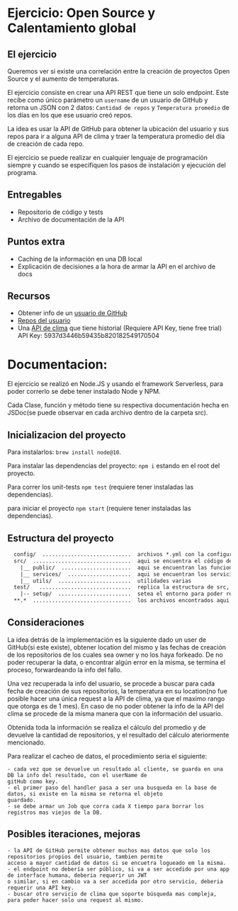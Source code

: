 # Ejercicio: Open Source y Calentamiento global

## El ejercicio

Queremos ver si existe una correlación entre la creación de proyectos Open Source
y el aumento de temperaturas.

El ejercicio consiste en crear una API REST que tiene un solo endpoint. Este recibe
como único parámetro un `username` de un usuario de GitHub y retorna un JSON con
2 datos: `Cantidad de repos` y `Temperatura promedio` de los días en los que ese
usuario creó repos.

La idea es usar la API de GitHub para obtener la ubicación del usuario y sus repos
para ir a alguna API de clima y traer la temperatura promedio del día de creación
de cada repo.

El ejercicio se puede realizar en cualquier lenguaje de programación siempre y
cuando se especifiquen los pasos de instalación y ejecución del programa.

## Entregables

- Repositorio de código y tests
- Archivo de documentación de la API

## Puntos extra

- Caching de la información en una DB local
- Explicación de decisiones a la hora de armar la API en el archivo de docs

## Recursos

- Obtener info de un [usuario de GitHub](https://api.github.com/users/:username)
- [Repos del usuario](https://api.github.com/users/:username/repos)
- Una [API de clima](https://developer.worldweatheronline.com/api/historical-weather-api.aspx) que tiene historial (Requiere API Key, tiene free trial) API Key: 5937d3446b59435b820182549170504

# Documentacion:

El ejercicio se realizó en Node.JS y usando el framework Serverless, para poder correrlo se debe tener instalado Node y
NPM.

Cada Clase, función y método tiene su respectiva documentación hecha en JSDoc(se puede observar en cada archivo dentro
de la carpeta src).

## Inicializacion del proyecto

Para instalarlos: `brew install node@10`.

Para instalar las dependencias del proyecto: `npm i` estando en el root del proyecto.

Para correr los unit-tests `npm test` (requiere tener instaladas las dependencias).

para iniciar el proyecto `npm start` (requiere tener instaladas las dependencias).

## Estructura del proyecto

```txt
  config/  ............................  archivos *.yml con la configuración del entorno segun el cual son nombrados
  src/  ...............................  aqui se encuentra el código de la app
    |__ public/  ......................  aqui se encuentran las funciones que se exponen como lambdas(endpoints)
    |__ services/  ....................  aqui se encuentran los servicios con los que se pueden consumir las APIs externas (GitHub, weather)
    |__ utils/  .......................  utilidades varias
  test/   .............................  replica la estructura de src, por cada *.js en dentro de src hay un respectivo *.test.js 
    |-- setup/  .......................  setea el entorno para poder realizar los tests
  **.*  ...............................  los archivos encontrados aqui son para configuraciond e framework, entorno y transpiladores (Jest, Babel, etc.)
```

## Consideraciones

La idea detrás de la implementación es la siguiente dado un user de GitHub(si este existe), obtener location del mismo y
las fechas de creación de los repositorios de los cuales sea owner y no los haya forkeado. De no poder recuperar la
data, o encontrar algún error en la misma, se termina el proceso, forwardeando la info del fallo.

Una vez recuperada la info del usuario, se procede a buscar para cada fecha de creación de sus repositorios, la 
temperatura en su location(no fue posible hacer una única request a la API de clima, ya que el maximo rango que otorga 
es de 1 mes). En caso de no poder obtener la info de la API del clima se procede de la misma manera que con la 
información del usuario.

Obtenida toda la información se realiza el cálculo del promedio y de devuelve la cantidad de repositorios, y el
resultado del cálculo ateriormente mencionado.

Para realizar el cacheo de datos, el procedimiento seria el siguiente:

    - cada vez que se devuelve un resultado al cliente, se guarda en una DB la info del resultado, con el userName de
    gitHub como key.
    - el primer paso del handler pasa a ser una busqueda en la base de datos, si existe en la misma se retorna el objeto
    guardado.
    - se debe armar un Job que corra cada X tiempo para borrar los registros mas viejos de la DB.
    
    
## Posibles iteraciones, mejoras

    - la API de GitHub permite obtener muchos mas datos que solo los repositorios propios del usuario, tambien permite
    acceso a mayor cantidad de datos si se encuetra logueado em la misma.
    - el endpoint no debería ser público, si va a ser accedido por una app de interface humana, deberia requerir un JWT
    o similar, si en cambio va a ser accedida por otro servicio, deberia requerir una API key.
    - buscar otro servicio de clima que soporte búsqueda mas compleja, para poder hacer solo una request al mismo.
 
